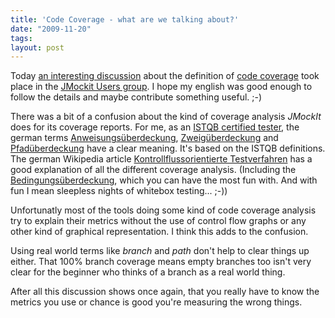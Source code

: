 ```yaml
---
title: 'Code Coverage - what are we talking about?'
date: "2009-11-20"
tags: 
layout: post
---
```

<p>Today <a href="http://groups.google.com/group/jmockit-users/browse_thread/thread/42fc076e61843907">an interesting discussion</a> about the definition of <a href="http://en.wikipedia.org/wiki/Code_coverage">code coverage</a> took place in the <a href="http://groups.google.com/group/jmockit-users">JMockit Users group</a>. I hope my english was good enough to follow the details and maybe contribute something useful. ;-)</p>
<p>There was a bit of a confusion about the kind of coverage analysis <em>JMockIt</em> does for its coverage reports. For me, as an <a href="http://www.istqb.org/">ISTQB certified tester</a>, the german terms <a href="http://de.wikipedia.org/wiki/Kontrollflussorientierte_Testverfahren#C0._Anweisungs.C3.BCberdeckungstest_.28Statement_Coverage.29">Anweisungs&uuml;berdeckung</a>, <a href="http://de.wikipedia.org/wiki/Kontrollflussorientierte_Testverfahren#C1._Zweig.C3.BCberdeckungstest_.28Branch_Coverage.29">Zweig&uuml;berdeckung</a> and <a href="http://de.wikipedia.org/wiki/Kontrollflussorientierte_Testverfahren#C2._Pfad.C3.BCberdeckungstest_.28Path_Coverage.29">Pfad&uuml;berdeckung</a> have a clear meaning. It's based on the ISTQB definitions. The german Wikipedia article <a href="http://de.wikipedia.org/wiki/Kontrollflussorientierte_Testverfahren">Kontrollflussorientierte Testverfahren</a> has a good explanation of all the different coverage analysis. (Including the <a href="http://de.wikipedia.org/wiki/Kontrollflussorientierte_Testverfahren#C3._Bedingungs.C3.BCberdeckungstest">Bedingungs&uuml;berdeckung</a>, which you can have the most fun with. And with fun I mean sleepless nights of whitebox testing... ;-))</p>
<p>Unfortunatly most of the tools doing some kind of code coverage analysis try to explain their metrics without the use of control flow graphs or any other kind of graphical representation. I think this adds to the confusion.</p>
<p>Using real world terms like <em>branch</em> and <em>path</em> don't help to clear things up either. That 100% branch coverage means empty branches too isn't very clear for the beginner who thinks of a branch as a real world thing.</p>
<p>After all this discussion shows once again, that you really have to know the metrics you use or chance is good you're measuring the wrong things.</p>
